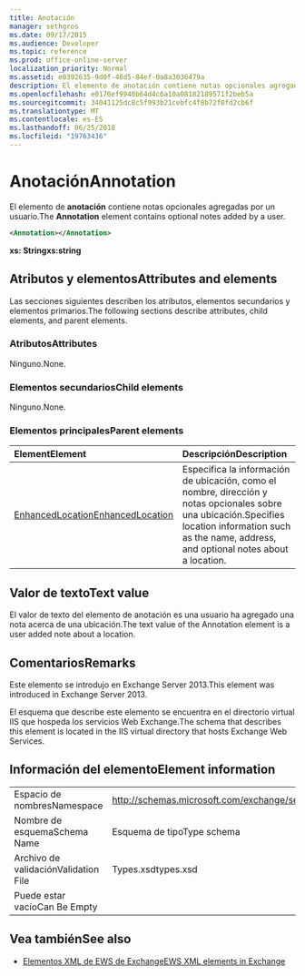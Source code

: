 ```yaml
---
title: Anotación
manager: sethgros
ms.date: 09/17/2015
ms.audience: Developer
ms.topic: reference
ms.prod: office-online-server
localization_priority: Normal
ms.assetid: e0392635-9d0f-46d5-84ef-0a8a3036479a
description: El elemento de anotación contiene notas opcionales agregadas por un usuario.
ms.openlocfilehash: e0170ef9940b64d4c6a10a08182189571f2beb5a
ms.sourcegitcommit: 34041125dc8c5f993b21cebfc4f8b72f0fd2cb6f
ms.translationtype: MT
ms.contentlocale: es-ES
ms.lasthandoff: 06/25/2018
ms.locfileid: "19763436"
---
```

# <a name="annotation"></a><span data-ttu-id="6f8da-103">Anotación</span><span class="sxs-lookup"><span data-stu-id="6f8da-103">Annotation</span></span>

<span data-ttu-id="6f8da-104">El elemento de **anotación** contiene notas opcionales agregadas por un usuario.</span><span class="sxs-lookup"><span data-stu-id="6f8da-104">The **Annotation** element contains optional notes added by a user.</span></span> 
  
```XML
<Annotation></Annotation>
```

 <span data-ttu-id="6f8da-105">**xs: String**</span><span class="sxs-lookup"><span data-stu-id="6f8da-105">**xs:string**</span></span>
## <a name="attributes-and-elements"></a><span data-ttu-id="6f8da-106">Atributos y elementos</span><span class="sxs-lookup"><span data-stu-id="6f8da-106">Attributes and elements</span></span>

<span data-ttu-id="6f8da-107">Las secciones siguientes describen los atributos, elementos secundarios y elementos primarios.</span><span class="sxs-lookup"><span data-stu-id="6f8da-107">The following sections describe attributes, child elements, and parent elements.</span></span>
  
### <a name="attributes"></a><span data-ttu-id="6f8da-108">Atributos</span><span class="sxs-lookup"><span data-stu-id="6f8da-108">Attributes</span></span>

<span data-ttu-id="6f8da-109">Ninguno.</span><span class="sxs-lookup"><span data-stu-id="6f8da-109">None.</span></span>
  
### <a name="child-elements"></a><span data-ttu-id="6f8da-110">Elementos secundarios</span><span class="sxs-lookup"><span data-stu-id="6f8da-110">Child elements</span></span>

<span data-ttu-id="6f8da-111">Ninguno.</span><span class="sxs-lookup"><span data-stu-id="6f8da-111">None.</span></span>
  
### <a name="parent-elements"></a><span data-ttu-id="6f8da-112">Elementos principales</span><span class="sxs-lookup"><span data-stu-id="6f8da-112">Parent elements</span></span>

|<span data-ttu-id="6f8da-113">**Element**</span><span class="sxs-lookup"><span data-stu-id="6f8da-113">**Element**</span></span>|<span data-ttu-id="6f8da-114">**Descripción**</span><span class="sxs-lookup"><span data-stu-id="6f8da-114">**Description**</span></span>|
|:-----|:-----|
|[<span data-ttu-id="6f8da-115">EnhancedLocation</span><span class="sxs-lookup"><span data-stu-id="6f8da-115">EnhancedLocation</span></span>](enhancedlocation.md) <br/> |<span data-ttu-id="6f8da-116">Especifica la información de ubicación, como el nombre, dirección y notas opcionales sobre una ubicación.</span><span class="sxs-lookup"><span data-stu-id="6f8da-116">Specifies location information such as the name, address, and optional notes about a location.</span></span>  <br/> |
   
## <a name="text-value"></a><span data-ttu-id="6f8da-117">Valor de texto</span><span class="sxs-lookup"><span data-stu-id="6f8da-117">Text value</span></span>

<span data-ttu-id="6f8da-118">El valor de texto del elemento de anotación es una usuario ha agregado una nota acerca de una ubicación.</span><span class="sxs-lookup"><span data-stu-id="6f8da-118">The text value of the Annotation element is a user added note about a location.</span></span>
  
## <a name="remarks"></a><span data-ttu-id="6f8da-119">Comentarios</span><span class="sxs-lookup"><span data-stu-id="6f8da-119">Remarks</span></span>

<span data-ttu-id="6f8da-120">Este elemento se introdujo en Exchange Server 2013.</span><span class="sxs-lookup"><span data-stu-id="6f8da-120">This element was introduced in Exchange Server 2013.</span></span>
  
<span data-ttu-id="6f8da-121">El esquema que describe este elemento se encuentra en el directorio virtual IIS que hospeda los servicios Web Exchange.</span><span class="sxs-lookup"><span data-stu-id="6f8da-121">The schema that describes this element is located in the IIS virtual directory that hosts Exchange Web Services.</span></span>
  
## <a name="element-information"></a><span data-ttu-id="6f8da-122">Información del elemento</span><span class="sxs-lookup"><span data-stu-id="6f8da-122">Element information</span></span>

|||
|:-----|:-----|
|<span data-ttu-id="6f8da-123">Espacio de nombres</span><span class="sxs-lookup"><span data-stu-id="6f8da-123">Namespace</span></span>  <br/> |http://schemas.microsoft.com/exchange/services/2006/types  <br/> |
|<span data-ttu-id="6f8da-124">Nombre de esquema</span><span class="sxs-lookup"><span data-stu-id="6f8da-124">Schema Name</span></span>  <br/> |<span data-ttu-id="6f8da-125">Esquema de tipo</span><span class="sxs-lookup"><span data-stu-id="6f8da-125">Type schema</span></span>  <br/> |
|<span data-ttu-id="6f8da-126">Archivo de validación</span><span class="sxs-lookup"><span data-stu-id="6f8da-126">Validation File</span></span>  <br/> |<span data-ttu-id="6f8da-127">Types.xsd</span><span class="sxs-lookup"><span data-stu-id="6f8da-127">types.xsd</span></span>  <br/> |
|<span data-ttu-id="6f8da-128">Puede estar vacío</span><span class="sxs-lookup"><span data-stu-id="6f8da-128">Can Be Empty</span></span>  <br/> ||
   
## <a name="see-also"></a><span data-ttu-id="6f8da-129">Vea también</span><span class="sxs-lookup"><span data-stu-id="6f8da-129">See also</span></span>

- [<span data-ttu-id="6f8da-130">Elementos XML de EWS de Exchange</span><span class="sxs-lookup"><span data-stu-id="6f8da-130">EWS XML elements in Exchange</span></span>](ews-xml-elements-in-exchange.md)

